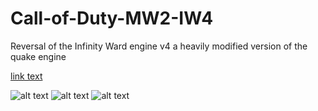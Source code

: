 # Call-of-Duty-MW2-IW4
Reversal of the Infinity Ward engine v4 a heavily modified version of the quake engine

[link text](https://www.youtube.com/watch?v=zRrv3oA0lLo "Youtube Video")

![alt text](https://github.com/alexak92/Call-of-Duty-MW2-IW4/blob/master/images/mw2.png)
![alt text](https://github.com/alexak92/Call-of-Duty-MW2-IW4/blob/master/images/iw4m%202012-10-07%2002-57-17-50.jpg)
![alt text](https://github.com/alexak92/Call-of-Duty-MW2-IW4/blob/master/images/iw4m%202013-05-01%2018-35-46-54.bmp)

